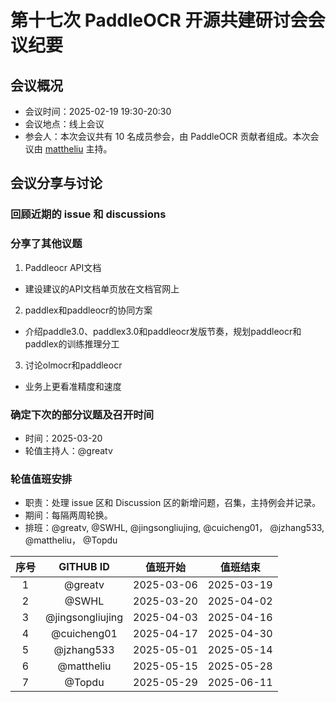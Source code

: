 # 第十七次 PaddleOCR 开源共建研讨会会议纪要

## 会议概况

- 会议时间：2025-02-19 19:30-20:30
- 会议地点：线上会议
- 参会人：本次会议共有 10 名成员参会，由 PaddleOCR 贡献者组成。本次会议由 [mattheliu](https://github.com/mattheliu/) 主持。

## 会议分享与讨论

### 回顾近期的 issue 和 discussions

### 分享了其他议题

1. Paddleocr API文档
- 建设建议的API文档单页放在文档官网上
2. paddlex和paddleocr的协同方案
- 介绍paddle3.0、paddlex3.0和paddleocr发版节奏，规划paddleocr和paddlex的训练推理分工
3. 讨论olmocr和paddleocr
- 业务上更看准精度和速度

### 确定下次的部分议题及召开时间

- 时间：2025-03-20
- 轮值主持人：@greatv

### 轮值值班安排

- 职责：处理 issue 区和 Discussion 区的新增问题，召集，主持例会并记录。
- 期间：每隔两周轮换。
- 排班：@greatv, @SWHL, @jingsongliujing, @cuicheng01， @jzhang533, @mattheliu， @Topdu 

序号|GITHUB ID|值班开始|值班结束
:------:|:------:|:------:|:------:
1|@greatv|2025-03-06|2025-03-19
2|@SWHL |2025-03-20|2025-04-02
3|@jingsongliujing |2025-04-03|2025-04-16
4|@cuicheng01 |2025-04-17|2025-04-30
5|@jzhang533 |2025-05-01|2025-05-14
6|@mattheliu |2025-05-15|2025-05-28
7|@Topdu |2025-05-29|2025-06-11
